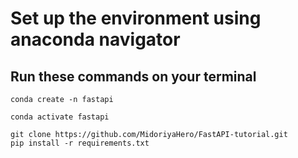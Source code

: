 # Set up the environment using anaconda navigator

## Run these commands on your terminal
```
conda create -n fastapi
```
```
conda activate fastapi
```
```
git clone https://github.com/MidoriyaHero/FastAPI-tutorial.git
pip install -r requirements.txt
```